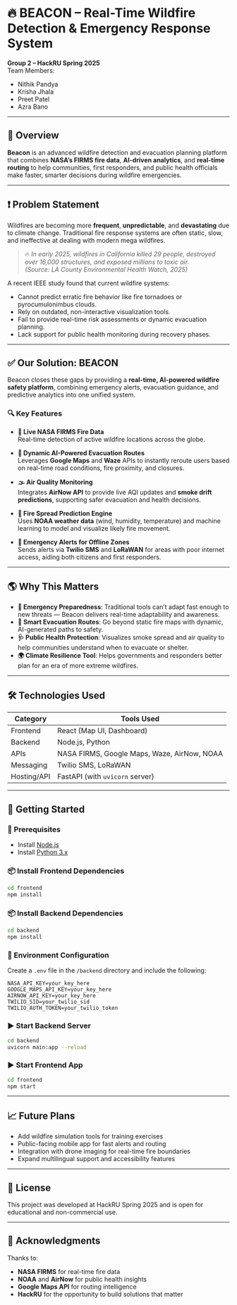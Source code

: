 # 🔥 BEACON – Real-Time Wildfire Detection & Emergency Response System  
**Group 2 – HackRU Spring 2025**  
Team Members:  
- Nithik Pandya  
- Krisha Jhala  
- Preet Patel  
- Azra Bano  

---

## 🚨 Overview

**Beacon** is an advanced wildfire detection and evacuation planning platform that combines **NASA’s FIRMS fire data**, **AI-driven analytics**, and **real-time routing** to help communities, first responders, and public health officials make faster, smarter decisions during wildfire emergencies.

---

## ❗ Problem Statement

Wildfires are becoming more **frequent**, **unpredictable**, and **devastating** due to climate change. Traditional fire response systems are often static, slow, and ineffective at dealing with modern mega wildfires.

> 🔥 *In early 2025, wildfires in California killed 29 people, destroyed over 16,000 structures, and exposed millions to toxic air.*  
> *(Source: LA County Environmental Health Watch, 2025)*

A recent IEEE study found that current wildfire systems:
- Cannot predict erratic fire behavior like fire tornadoes or pyrocumulonimbus clouds.
- Rely on outdated, non-interactive visualization tools.
- Fail to provide real-time risk assessments or dynamic evacuation planning.
- Lack support for public health monitoring during recovery phases.

---

## ✅ Our Solution: BEACON

Beacon closes these gaps by providing a **real-time, AI-powered wildfire safety platform**, combining emergency alerts, evacuation guidance, and predictive analytics into one unified system.

### 🔍 Key Features

- **📡 Live NASA FIRMS Fire Data**  
  Real-time detection of active wildfire locations across the globe.

- **🚗 Dynamic AI-Powered Evacuation Routes**  
  Leverages **Google Maps** and **Waze** APIs to instantly reroute users based on real-time road conditions, fire proximity, and closures.

- **🌫️ Air Quality Monitoring**  
  Integrates **AirNow API** to provide live AQI updates and **smoke drift predictions**, supporting safer evacuation and health decisions.

- **🧠 Fire Spread Prediction Engine**  
  Uses **NOAA weather data** (wind, humidity, temperature) and machine learning to model and visualize likely fire movement.

- **📲 Emergency Alerts for Offline Zones**  
  Sends alerts via **Twilio SMS** and **LoRaWAN** for areas with poor internet access, aiding both citizens and first responders.

---

## 🌎 Why This Matters

- **🔐 Emergency Preparedness**: Traditional tools can’t adapt fast enough to new threats — Beacon delivers real-time adaptability and awareness.  
- **🚧 Smart Evacuation Routes**: Go beyond static fire maps with dynamic, AI-generated paths to safety.  
- **🩺 Public Health Protection**: Visualizes smoke spread and air quality to help communities understand when to evacuate or shelter.  
- **🌍 Climate Resilience Tool**: Helps governments and responders better plan for an era of more extreme wildfires.

---

## 🛠️ Technologies Used

| Category     | Tools Used                                 |
|--------------|---------------------------------------------|
| Frontend     | React (Map UI, Dashboard)                  |
| Backend      | Node.js, Python                            |
| APIs         | NASA FIRMS, Google Maps, Waze, AirNow, NOAA|
| Messaging    | Twilio SMS, LoRaWAN                        |
| Hosting/API  | FastAPI (with `uvicorn` server)            |

---

## 🧪 Getting Started

### 🔧 Prerequisites
- Install [Node.js](https://nodejs.org/)
- Install [Python 3.x](https://www.python.org/)

### 📦 Install Frontend Dependencies
```bash
cd frontend
npm install
```

### 📦 Install Backend Dependencies
```bash
cd backend
npm install
```

### 🔐 Environment Configuration
Create a `.env` file in the `/backend` directory and include the following:
```env
NASA_API_KEY=your_key_here
GOOGLE_MAPS_API_KEY=your_key_here
AIRNOW_API_KEY=your_key_here
TWILIO_SID=your_twilio_sid
TWILIO_AUTH_TOKEN=your_twilio_token
```

### ▶️ Start Backend Server
```bash
cd backend
uvicorn main:app --reload
```

### ▶️ Start Frontend App
```bash
cd frontend
npm start
```

---

## 📈 Future Plans

- Add wildfire simulation tools for training exercises
- Public-facing mobile app for fast alerts and routing
- Integration with drone imaging for real-time fire boundaries
- Expand multilingual support and accessibility features

---

## 📄 License
This project was developed at HackRU Spring 2025 and is open for educational and non-commercial use.

---

## 🙌 Acknowledgments

Thanks to:
- **NASA FIRMS** for real-time fire data  
- **NOAA** and **AirNow** for public health insights  
- **Google Maps API** for routing intelligence  
- **HackRU** for the opportunity to build solutions that matter

